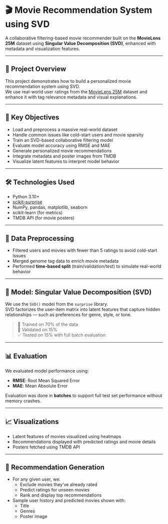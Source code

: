 # 🎬 Movie Recommendation System using SVD  
A collaborative filtering-based movie recommender built on the **MovieLens 25M** dataset using **Singular Value Decomposition (SVD)**, enhanced with metadata and visualization features.

---

## 📌 Project Overview

This project demonstrates how to build a personalized movie recommendation system using SVD.  
We use real-world user ratings from the [MovieLens 25M](https://grouplens.org/datasets/movielens/25m/) dataset and enhance it with tag relevance metadata and visual explanations.

---

## 🧠 Key Objectives

- Load and preprocess a massive real-world dataset
- Handle common issues like cold-start users and movie sparsity
- Train an SVD-based collaborative filtering model
- Evaluate model accuracy using RMSE and MAE
- Generate personalized movie recommendations
- Integrate metadata and poster images from TMDB
- Visualize latent features to interpret model behavior

---

## 🛠️ Technologies Used

- Python 3.10+
- [scikit-surprise](https://surprise.readthedocs.io/en/stable/)
- NumPy, pandas, matplotlib, seaborn
- scikit-learn (for metrics)
- TMDB API (for movie posters)

---

## 🧹 Data Preprocessing

- Filtered users and movies with fewer than 5 ratings to avoid cold-start issues
- Merged genome tag data to enrich movie metadata
- Performed **time-based split** (train/validation/test) to simulate real-world behavior

---

## 🧮 Model: Singular Value Decomposition (SVD)

We use the `SVD()` model from the `surprise` library.  
SVD factorizes the user-item matrix into latent features that capture hidden relationships — such as preferences for genre, style, or tone.

> 🎯 Trained on 70% of the data  
> 🧪 Validated on 15%  
> ✅ Tested on 15% with full batch evaluation

---

## 📊 Evaluation

We evaluated model performance using:
- **RMSE**: Root Mean Squared Error  
- **MAE**: Mean Absolute Error

Evaluation was done in **batches** to support full test set performance without memory crashes.

---

## 📈 Visualizations

- Latent features of movies visualized using heatmaps
- Recommendations displayed with predicted ratings and movie details
- Posters fetched using TMDB API

---

## 🎁 Recommendation Generation

- For any given user, we:
  - Exclude movies they’ve already rated
  - Predict ratings for unseen movies
  - Rank and display top recommendations
- Sample user history and predicted movies shown with:
  - Title
  - Genres
  - Poster image

   

